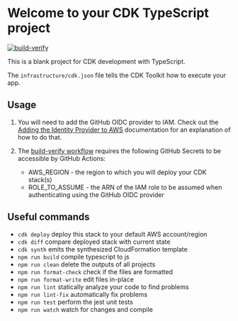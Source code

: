 # Welcome to your CDK TypeScript project

[![build-verify](https://github.com/mpiaria/aws-cdk-typescript-template/actions/workflows/build-verify.yml/badge.svg)](https://github.com/mpiaria/aws-cdk-typescript-template/actions/workflows/build-verify.yml)

This is a blank project for CDK development with TypeScript.

The `infrastructure/cdk.json` file tells the CDK Toolkit how to execute your app.

## Usage

1. You will need to add the GitHub OIDC provider to IAM. Check out the [Adding the Identity Provider to AWS](https://docs.github.com/en/actions/deployment/security-hardening-your-deployments/configuring-openid-connect-in-amazon-web-services#adding-the-identity-provider-to-aws) documentation for an explanation of how to do that.

2. The [build-verify workflow](.github/workflows/build-verify.yml) requires the following GitHub Secrets to be accessible by GitHub Actions:
   - AWS_REGION - the region to which you will deploy your CDK stack(s)
   - ROLE_TO_ASSUME - the ARN of the IAM role to be assumed when authenticating using the GitHub OIDC provider

## Useful commands

- `cdk deploy` deploy this stack to your default AWS account/region
- `cdk diff` compare deployed stack with current state
- `cdk synth` emits the synthesized CloudFormation template
- `npm run build` compile typescript to js
- `npm run clean` delete the outputs of all projects
- `npm run format-check` check if the files are formatted
- `npm run format-write` edit files in-place
- `npm run lint` statically analyze your code to find problems
- `npm run lint-fix` automatically fix problems
- `npm run test` perform the jest unit tests
- `npm run watch` watch for changes and compile
